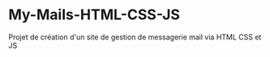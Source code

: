 # My-Mails-HTML-CSS-JS
Projet de création d'un site de gestion de messagerie mail via HTML CSS et JS
